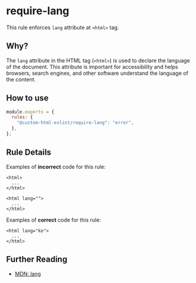 # require-lang

This rule enforces `lang` attribute at `<html>` tag.

## Why?

The `lang` attribute in the HTML tag (`<html>`) is used to declare the language of the document.
This attribute is important for accessibility and helps browsers, search engines, and other software understand the language of the content.

## How to use

```js,.eslintrc.js
module.exports = {
  rules: {
    "@custom-html-eslint/require-lang": "error",
  },
};
```

## Rule Details

Examples of **incorrect** code for this rule:

```html,incorrect
<html>
  ...
</html>

<html lang="">
  ...
</html>
```

Examples of **correct** code for this rule:

```html,correct
<html lang="ko">
  ...
</html>
```

## Further Reading

- [MDN: lang](https://developer.mozilla.org/ko/docs/Web/HTML/Global_attributes/lang)
